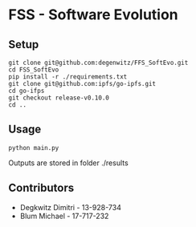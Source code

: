 # FSS - Software Evolution

## Setup
```
git clone git@github.com:degenwitz/FFS_SoftEvo.git
cd FSS_SoftEvo
pip install -r ./requirements.txt
git clone git@github.com:ipfs/go-ipfs.git
cd go-ifps
git checkout release-v0.10.0
cd ..
```

## Usage

```
python main.py
```
Outputs are stored in folder ./results

## Contributors
- Degkwitz Dimitri - 13-928-734
- Blum Michael - 17-717-232